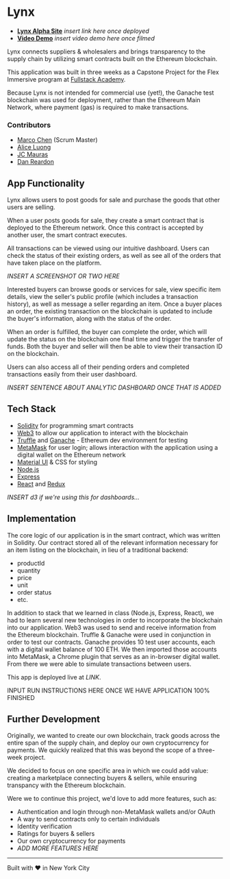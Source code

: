 # Lynx

- **[Lynx Alpha Site](https://google.com)** _insert link here once deployed_
- **[Video Demo](https://google.com)** _insert video demo here once filmed_

Lynx connects suppliers & wholesalers and brings transparency to the supply chain by utilizing smart contracts built on the Ethereum blockchain.

This application was built in three weeks as a Capstone Project for the Flex Immersive program at [Fullstack Academy](https://www.fullstackacademy.com/).

Because Lynx is not intended for commercial use (yet!), the Ganache test blockchain was used for deployment, rather than the Ethereum Main Network, where payment (gas) is required to make transactions. 

### Contributors
- [Marco Chen](https://github.com/marcopchen) (Scrum Master)
- [Alice Luong](https://github.com/alicel73)
- [JC Mauras](https://github.com/jmauras24)
- [Dan Reardon](https://github.com/reard96)

## App Functionality

Lynx allows users to post goods for sale and purchase the goods that other users are selling.

When a user posts goods for sale, they create a smart contract that is deployed to the Ethereum network. Once this contract is accepted by another user, the smart contract executes. 

All transactions can be viewed using our intuitive dashboard. Users can check the status of their existing orders, as well as see all of the orders that have taken place on the platform.

_INSERT A SCREENSHOT OR TWO HERE_

Interested buyers can browse goods or services for sale, view specific item details, view the seller's public profile (which includes a transaction history), as well as message a seller regarding an item. Once a buyer places an order, the existing transaction on the blockchain is updated to include the buyer's information, along with the status of the order.

When an order is fulfilled, the buyer can complete the order, which will update the status on the blockchain one final time and trigger the transfer of funds. Both the buyer and seller will then be able to view their transaction ID on the blockchain.

Users can also access all of their pending orders and completed transactions easily from their user dashboard.

_INSERT SENTENCE ABOUT ANALYTIC DASHBOARD ONCE THAT IS ADDED_

## Tech Stack

* [Solidity](http://solidity.readthedocs.io/en/latest/) for programming smart contracts
* [Web3](https://web3js.readthedocs.io/en/1.0/) to allow our application to interact with the blockchain 
* [Truffle](http://truffleframework.com/) and [Ganache](http://truffleframework.com/ganache/) - Ethereum dev environment for testing
* [MetaMask](https://metamask.io/) for user login; allows interaction with the application using a digital wallet on the Ethereum network 
* [Material UI](https://material-ui.com/) & CSS for styling
* [Node.js](https://nodejs.org/en/)
* [Express](https://expressjs.com/)
* [React](https://reactjs.org/) and [Redux](https://redux.js.org/)

_INSERT d3 if we're using this for dashboards..._

## Implementation

The core logic of our application is in the smart contract, which was written in Solidity. Our contract stored all of the relevant information necessary for an item listing on the blockchain, in lieu of a traditional backend:
- productId
- quantity
- price
- unit
- order status
- etc.

In addition to stack that we learned in class (Node.js, Express, React), we had to learn several new technologies in order to incorporate the blockchain into our application. Web3 was used to send and receive information from the Ethereum blockchain. Truffle & Ganache were used in conjunction in order to test our contracts. Ganache provides 10 test user accounts, each with a digital wallet balance of 100 ETH. We then imported those accounts into MetaMask, a Chrome plugin that serves as an in-browser digital wallet. From there we were able to simulate transactions between users.

This app is deployed live at _LINK_. 

INPUT RUN INSTRUCTIONS HERE ONCE WE HAVE APPLICATION 100% FINISHED 

## Further Development
Originally, we wanted to create our own blockchain, track goods across the entire span of the supply chain, and deploy our own cryptocurrency for payments. We quickly realized that this was beyond the scope of a three-week project.

We decided to focus on one specific area in which we could add value: creating a marketplace connecting buyers & sellers, while ensuring transpancy with the Ethereum blockchain.

Were we to continue this project, we'd love to add more features, such as:
- Authentication and login through non-MetaMask wallets and/or OAuth
- A way to send contracts only to certain individuals
- Identity verification
- Ratings for buyers & sellers
- Our own cryptocurrency for payments
- _ADD MORE FEATURES HERE_

---
Built with ❤️ in New York City
